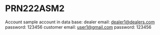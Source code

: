 # PRN222ASM2
Account sample account in data base: 
dealer
  email: dealer1@dealers.com
  password: 123456
customer
  email: user1@gmail.com
  password: 123456
